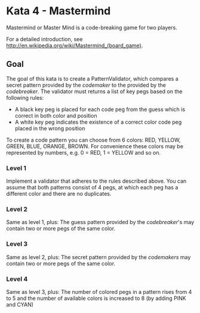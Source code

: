 # Kata 4 - Mastermind

Mastermind or Master Mind is a code-breaking game for two players.

For a detailed introduction, see http://en.wikipedia.org/wiki/Mastermind_(board_game).


## Goal

The goal of this kata is to create a PatternValidator, which compares a secret pattern provided by the 
_codemaker_ to the provided by the _codebreaker_. The validator must returns a list of key pegs based on the
following rules:
- A black key peg is placed for each code peg from the guess which is correct in both color and position
- A white key peg indicates the existence of a correct color code peg placed in the wrong position

To create a code pattern you can choose from 6 colors: RED, YELLOW, GREEN, BLUE, ORANGE, BROWN. For convenience
these colors may be represented by numbers, e.g. 0 = RED, 1 = YELLOW and so on.


### Level 1

Implement a validator that adheres to the rules described above. You can assume that both patterns consist of 4 pegs,
at which each peg has a different color and there are no duplicates.


### Level 2

Same as level 1, plus: The guess pattern provided by the _codebreaker_'s may contain two or more pegs of the same color.


### Level 3

Same as level 2, plus: The secret pattern provided by the _codemakers_ may contain two or more pegs of the same color.


### Level 4

Same as level 3, plus: The number of colored pegs in a pattern rises from 4 to 5 and the number of available
colors is increased to 8 (by adding PINK and CYAN)

